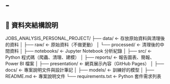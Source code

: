 # -

## 📁 資料夾結構說明

JOBS_ANALYSIS_PERSONAL_PROJECT/
├── data/ ← 存放原始資料與清理後的資料
│ ├── raw/ ← 原始資料（不做更動）
│ └── processed/ ← 清理後的中間資料
│
├── notebooks/ ← Jupyter Notebook 分析紀錄
│
├── src/ ← Python 程式碼（爬蟲、清理、建模）
│
├── reports/ ← 報告圖表、簡報、Power BI 檔案
│
├── presentation/ ← 網頁展示內容（GitHub Pages）
│
├── docs/ ← 專案說明文件與設計筆記
│
├── models/ ← 訓練好的模型
│
├── README.md ← 專案說明文件
└── requirements.txt ← Python 套件需求列表
